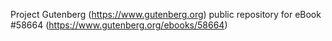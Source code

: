 Project Gutenberg (https://www.gutenberg.org) public repository for
eBook #58664 (https://www.gutenberg.org/ebooks/58664)
